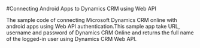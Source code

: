 #Connecting Android Apps to Dynamics CRM using Web API

The sample code of connecting Microsoft Dynamics CRM online with android apps using Web API authentication.This sample app take URL, username and password of Dynamics CRM Online and returns the full name of the logged-in user using Dynamics CRM Web API.
